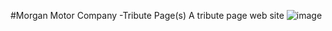 #Morgan Motor Company -Tribute Page(s)
A tribute page web site 
![image](https://user-images.githubusercontent.com/33400427/37484146-0e844814-285e-11e8-9792-8de25e58a5fc.png)

